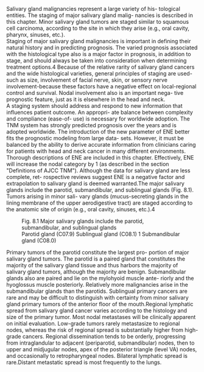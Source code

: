 Salivary gland malignancies represent a large variety of his-
tological entities. The staging of major salivary gland malig-
nancies is described in this chapter. Minor salivary gland
tumors are staged similar to squamous cell carcinoma,
according to the site in which they arise (e.g., oral cavity,
pharynx, sinuses, etc.).  
Staging of major salivary gland malignancies is important in
defining their natural history and in predicting prognosis.
The varied prognosis associated with the histological type
also is a major factor in prognosis, in addition to stage, and
should always be taken into consideration when determining
treatment options.4 Because of the relative rarity of salivary
gland cancers and the wide histological varieties, general
principles of staging are used-such as size, involvement of
facial nerve, skin, or sensory nerve involvement-because
these factors have a negative effect on local-regional control
and survival. Nodal involvement also is an important nega-
tive prognostic feature, just as it is elsewhere in the head and
neck.  
A staging system should address and respond to new
information that influences patient outcome. An appropri-
ate balance between complexity and compliance (ease-of-
use) is necessary for worldwide adoption. The TNM system
has strongly predicted prognosis over the years and is
adopted worldwide. The introduction of the new parameter
of ENE better fits the prognostic modeling from large data-
sets. However, it must be balanced by the ability to derive
accurate information from clinicians caring for patients
with head and neck cancer in many different environments.
Thorough descriptions of ENE are included in this chapter.
Effectively, ENE will increase the nodal category by 1 (as
described in the section "Definitions of AJCC TNM").
Although the data for salivary gland are less complete, ret-
rospective reviews suggest ENE is a negative factor and
extrapolation to salivary gland is deemed warranted.The major salivary glands include the parotid, submandibular,
and sublingual glands (Fig. 8.1). Tumors arising in minor sali-
vary glands (mucus-secreting glands in the lining membrane
of the upper aerodigestive tract) are staged according to the
anatomic site of origin (e.g., oral cavity, sinuses, etc.).4  
<!-- PageBreak -->  
<!-- PageHeader="8 Major Salivary Glands" -->
<!-- PageNumber="97" -->  
<figure>
<figcaption>Fig. 8.1 Major salivary glands include the parotid, submandibular, and
sublingual glands</figcaption>  
Parotid gland (C07.9)  
Sublingual
gland (C08.1)  
1  
Submandibular  
gland (C08.0)  
</figure>  
Primary tumors of the parotid constitute the largest pro-
portion of major salivary gland tumors. The parotid is a
paired gland that constitutes the majority of the salivary
gland tissue and thus harbors the majority of salivary gland
tumors, although the majority are benign. Submandibular
glands also are paired and lie on the mylohyoid muscle ante-
riorly and the hyoglossus muscle posteriorly. Relatively
more malignancies arise in the submandibular glands than
the parotids. Sublingual primary cancers are rare and may be
difficult to distinguish with certainty from minor salivary
gland primary tumors of the anterior floor of the mouth.Regional lymphatic spread from salivary gland cancer varies
according to the histology and size of the primary tumor.
Most nodal metastases will be clinically apparent on initial
evaluation. Low-grade tumors rarely metastasize to regional
nodes, whereas the risk of regional spread is substantially
higher from high-grade cancers. Regional dissemination
tends to be orderly, progressing from intraglandular to
adjacent (periparotid, submandibular) nodes, then to upper
and midjugular nodes, apex of the posterior triangle (level
VA) nodes, and occasionally to retropharyngeal nodes.
Bilateral lymphatic spread is rare.Distant metastatic spread is most frequently to the lungs.